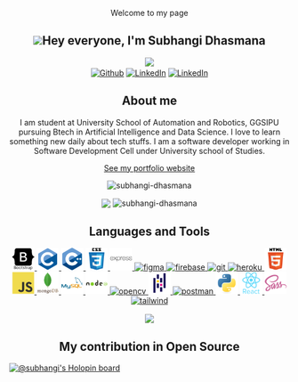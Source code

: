 <section align="center">
  <p>Welcome to my page</p>
  <h1><img src="https://media.giphy.com/media/hvRJCLFzcasrR4ia7z/giphy.gif" width="30px"/>Hey everyone, I'm Subhangi Dhasmana</h1>
</section>

<div id="header" align="center">
  <img src="https://media.giphy.com/media/dMLmQfCO7lCA2gX3tw/giphy.gif" width="200"/>
</div>

<div id="badges" align="center">
  <a href="https://twitter.com/SubhangiDhas" target="_blank"><img alt="Github" src="https://img.shields.io/badge/Twitter-1DA1F2?style=for-the-badge&logo=twitter&logoColor=white" /></a>
  </a>
  <a href="https://www.linkedin.com/in/subhangi-dhasmana-04a911235/" target="_blank"><img alt="LinkedIn" src="https://img.shields.io/badge/linkedin-%230077B5.svg?&style=for-the-badge&logo=linkedin&logoColor=white" /></a>
  <a href="mailto: subhangi788@gmail.com" target="_blank"><img alt="LinkedIn" src="https://img.shields.io/badge/Gmail-D14836?style=for-the-badge&logo=gmail&logoColor=white" /></a>
</div>

<div align="center">
  <h2>About me</h2>
  <p>I am student at University School of Automation and Robotics, GGSIPU pursuing Btech in Artificial Intelligence and Data Science. I love to learn something new daily about tech stuffs. I am a software developer working in Software Development Cell under University school of Studies.</p>
  <p><a href="https://portfolio-subhangi-dhasmana.vercel.app/" target="_blank">See my portfolio website</a></p>
</div>

<p align="center"> <img src="https://komarev.com/ghpvc/?username=subhangi-dhasmana&label=Profile%20views&color=0e75b6&style=flat" alt="subhangi-dhasmana" /> </p>

<!-- **SUBHANGI-DHASMANA/SUBHANGI-DHASMANA** is a ✨ _special_ ✨ repository because its `README.md` (this file) appears on your GitHub profile.

Here are some ideas to get you started: -->

<!-- - 🔭 I’m currently working on personal projects
- 🌱 I’m currently learning competitive programming
- 💬 Ask me about web development, git and python
- 📫 How to reach me: subhangi.dhasmana@gmail.com on mail
- ⚡ Fun fact: Some programmers prefer tea🍵 to coffee☕ while coding
 -->

<div align="center">
  <img align="center" src="https://github-readme-stats.vercel.app/api?username=subhangi-dhasmana&show_icons=true&theme=vue-dark" />
  <img align="center" src="https://github-readme-streak-stats.herokuapp.com/?user=subhangi-dhasmana&theme=vue-dark" alt="subhangi-dhasmana" />
</div>  

<div align="center">
  <h2 align="center">Languages and Tools</h3>
  <p align="center"> <a href="https://getbootstrap.com" target="_blank" rel="noreferrer"> <img src="https://raw.githubusercontent.com/devicons/devicon/master/icons/bootstrap/bootstrap-plain-wordmark.svg" alt="bootstrap" width="40" height="40"/> </a> <a href="https://www.cprogramming.com/" target="_blank" rel="noreferrer"> <img src="https://raw.githubusercontent.com/devicons/devicon/master/icons/c/c-original.svg" alt="c" width="40" height="40"/> </a> <a href="https://www.w3schools.com/cpp/" target="_blank" rel="noreferrer"> <img src="https://raw.githubusercontent.com/devicons/devicon/master/icons/cplusplus/cplusplus-original.svg" alt="cplusplus" width="40" height="40"/> </a> <a href="https://www.w3schools.com/css/" target="_blank" rel="noreferrer"> <img src="https://raw.githubusercontent.com/devicons/devicon/master/icons/css3/css3-original-wordmark.svg" alt="css3" width="40" height="40"/> </a> <a href="https://expressjs.com" target="_blank" rel="noreferrer"> <img src="https://raw.githubusercontent.com/devicons/devicon/master/icons/express/express-original-wordmark.svg" alt="express" width="40" height="40"/> </a> <a href="https://www.figma.com/" target="_blank" rel="noreferrer"> <img src="https://www.vectorlogo.zone/logos/figma/figma-icon.svg" alt="figma" width="40" height="40"/> </a> <a href="https://firebase.google.com/" target="_blank" rel="noreferrer"> <img src="https://www.vectorlogo.zone/logos/firebase/firebase-icon.svg" alt="firebase" width="40" height="40"/> </a> <a href="https://git-scm.com/" target="_blank" rel="noreferrer"> <img src="https://www.vectorlogo.zone/logos/git-scm/git-scm-icon.svg" alt="git" width="40" height="40"/> </a> <a href="https://heroku.com" target="_blank" rel="noreferrer"> <img src="https://www.vectorlogo.zone/logos/heroku/heroku-icon.svg" alt="heroku" width="40" height="40"/> </a> <a href="https://www.w3.org/html/" target="_blank" rel="noreferrer"> <img src="https://raw.githubusercontent.com/devicons/devicon/master/icons/html5/html5-original-wordmark.svg" alt="html5" width="40" height="40"/> </a> <a href="https://developer.mozilla.org/en-US/docs/Web/JavaScript" target="_blank" rel="noreferrer"> <img src="https://raw.githubusercontent.com/devicons/devicon/master/icons/javascript/javascript-original.svg" alt="javascript" width="40" height="40"/> </a> <a href="https://www.mongodb.com/" target="_blank" rel="noreferrer"> <img src="https://raw.githubusercontent.com/devicons/devicon/master/icons/mongodb/mongodb-original-wordmark.svg" alt="mongodb" width="40" height="40"/> </a> <a href="https://www.mysql.com/" target="_blank" rel="noreferrer"> <img src="https://raw.githubusercontent.com/devicons/devicon/master/icons/mysql/mysql-original-wordmark.svg" alt="mysql" width="40" height="40"/> </a> <a href="https://nodejs.org" target="_blank" rel="noreferrer"> <img src="https://raw.githubusercontent.com/devicons/devicon/master/icons/nodejs/nodejs-original-wordmark.svg" alt="nodejs" width="40" height="40"/> </a> <a href="https://opencv.org/" target="_blank" rel="noreferrer"> <img src="https://www.vectorlogo.zone/logos/opencv/opencv-icon.svg" alt="opencv" width="40" height="40"/> </a> <a href="https://pandas.pydata.org/" target="_blank" rel="noreferrer"> <img src="https://raw.githubusercontent.com/devicons/devicon/2ae2a900d2f041da66e950e4d48052658d850630/icons/pandas/pandas-original.svg" alt="pandas" width="40" height="40"/> </a> <a href="https://postman.com" target="_blank" rel="noreferrer"> <img src="https://www.vectorlogo.zone/logos/getpostman/getpostman-icon.svg" alt="postman" width="40" height="40"/> </a> <a href="https://www.python.org" target="_blank" rel="noreferrer"> <img src="https://raw.githubusercontent.com/devicons/devicon/master/icons/python/python-original.svg" alt="python" width="40" height="40"/> </a> <a href="https://reactjs.org/" target="_blank" rel="noreferrer"> <img src="https://raw.githubusercontent.com/devicons/devicon/master/icons/react/react-original-wordmark.svg" alt="react" width="40" height="40"/> </a> <a href="https://sass-lang.com" target="_blank" rel="noreferrer"> <img src="https://raw.githubusercontent.com/devicons/devicon/master/icons/sass/sass-original.svg" alt="sass" width="40" height="40"/> </a> <a href="https://tailwindcss.com/" target="_blank" rel="noreferrer"> <img src="https://www.vectorlogo.zone/logos/tailwindcss/tailwindcss-icon.svg" alt="tailwind" width="40" height="40"/> </a> </p>
</div>

<p align="center"> <img align="center" src="https://github-readme-stats.vercel.app/api/top-langs/?username=subhangi-dhasmana&layout=compact&hide=php&theme=vue-dark" /></p>

<h2 align="center">My contribution in Open Source</h2>

[![@subhangi's Holopin board](https://holopin.me/subhangi)](https://holopin.io/@subhangi)
